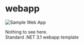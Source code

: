 # webapp

![Sample Web App](https://github.com/philipf/webapp/workflows/Sample%20Web%20App/badge.svg)

Nothing to see here.  
Standard .NET 3.1 webapp template
